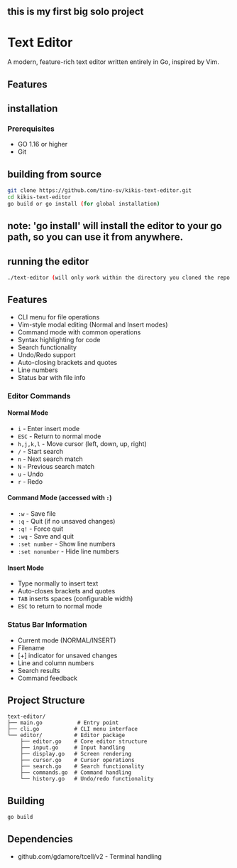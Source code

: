 ## this is my first big solo project


# Text Editor

A modern, feature-rich text editor written entirely in Go, inspired by Vim.

## Features

## installation

### Prerequisites
- GO 1.16 or higher
- Git

## building from source

```bash
git clone https://github.com/tino-sv/kikis-text-editor.git
cd kikis-text-editor
go build or go install (for global installation)
```
## note: 'go install' will install the editor to your go path, so you can use it from anywhere.

## running the editor

```bash
./text-editor (will only work within the directory you cloned the repo into)
```



## Features

- CLI menu for file operations
- Vim-style modal editing (Normal and Insert modes)
- Command mode with common operations
- Syntax highlighting for code
- Search functionality
- Undo/Redo support
- Auto-closing brackets and quotes
- Line numbers
- Status bar with file info

### Editor Commands

#### Normal Mode
- `i` - Enter insert mode
- `ESC` - Return to normal mode
- `h,j,k,l` - Move cursor (left, down, up, right)
- `/` - Start search
- `n` - Next search match
- `N` - Previous search match
- `u` - Undo
- `r` - Redo

#### Command Mode (accessed with `:`)
- `:w` - Save file
- `:q` - Quit (if no unsaved changes)
- `:q!` - Force quit
- `:wq` - Save and quit
- `:set number` - Show line numbers
- `:set nonumber` - Hide line numbers

#### Insert Mode
- Type normally to insert text
- Auto-closes brackets and quotes
- `TAB` inserts spaces (configurable width)
- `ESC` to return to normal mode

### Status Bar Information
- Current mode (NORMAL/INSERT)
- Filename
- [+] indicator for unsaved changes
- Line and column numbers
- Search results
- Command feedback

## Project Structure

```
text-editor/
├── main.go           # Entry point
├── cli.go           # CLI menu interface
└── editor/          # Editor package
    ├── editor.go    # Core editor structure
    ├── input.go     # Input handling
    ├── display.go   # Screen rendering
    ├── cursor.go    # Cursor operations
    ├── search.go    # Search functionality
    ├── commands.go  # Command handling
    └── history.go   # Undo/redo functionality
```

## Building

```bash
go build
```

## Dependencies

- github.com/gdamore/tcell/v2 - Terminal handling